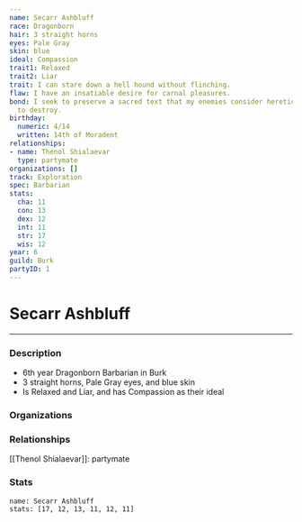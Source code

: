```yaml
---
name: Secarr Ashbluff
race: Dragonborn
hair: 3 straight horns
eyes: Pale Gray
skin: blue
ideal: Compassion
trait1: Relaxed
trait2: Liar
trait: I can stare down a hell hound without flinching.
flaw: I have an insatiable desire for carnal pleasures.
bond: I seek to preserve a sacred text that my enemies consider heretical and seek
  to destroy.
birthday:
  numeric: 4/14
  written: 14th of Moradent
relationships:
- name: Thenol Shialaevar
  type: partymate
organizations: []
track: Exploration
spec: Barbarian
stats:
  cha: 11
  con: 13
  dex: 12
  int: 11
  str: 17
  wis: 12
year: 6
guild: Burk
partyID: 1
---
```

# Secarr Ashbluff
---
### Description
- 6th year Dragonborn Barbarian in Burk
- 3 straight horns, Pale Gray eyes, and blue skin
- Is Relaxed and Liar, and has Compassion as their ideal

### Organizations
### Relationships
[[Thenol Shialaevar]]: partymate
### Stats
```statblock
name: Secarr Ashbluff
stats: [17, 12, 13, 11, 12, 11]
```